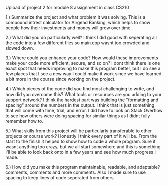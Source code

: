 Upload of project 2 for module 8 assignment in class CS210

1.) Summarize the project and what problem it was solving.
    This is a compound intrest calculator for Airgead Banking, which helps to show people how their investments and money will grow over time.
    
2.) What did you do particularly well?
    I think I did good with seperating all the code into a few different files so main.cpp wasnt too crowded and slowed down. 
    
3.) Where could you enhance your code? How would these improvements make your code more efficient, secure, and so on?
    I dont think there is one exact spot that needs improving to make this program better, but I do see a few places that I see a new way I could make it work since we       have learned a bit more in the course since working on the project. 
    
4.) Which pieces of the code did you find most challenging to write, and how did you overcome this? What tools or resources are you adding to your support network?
    I think the hardest part was building the "formatting and spacing" around the numbers in the output. I think that is just something that will come with time,             trial, and error. I did have to look on Stack Overflow to see how others were doing spacing for similar things as I didnt fully remember how to. 
    
5.) What skills from this project will be particularly transferable to other projects or course work?
    Honestly I think every part of it will be. From the start to the finish it helped to show how to code a whole program. Sure it wasnt anything too crazy, but we all       start somewhere and this is something I'll be able to look back onto in a few years and see how much progress I made. 
    
6.) How did you make this program maintainable, readable, and adaptable?
    comments, comments and more comments. Also I made sure to use spacing to keep lines of code seperated from others. 
